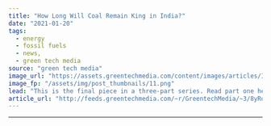 ```yaml
---
title: "How Long Will Coal Remain King in India?"
date: "2021-01-20"
tags: 
  - energy
  - fossil fuels
  - news,
  - green tech media
source: "green tech media"
image_url: "https://assets.greentechmedia.com/content/images/articles/India_Coal_King.jpg"
image_fp: "/assets/img/post_thumbnails/11.png"
lead: "This is the final piece in a three-part series. Read part one here and part two here. Despite market turbulence brought by the coronavirus pandemic, 2020 proved to be a formative year for India’s clean energy transition. Solar prices hit record-lows, ..."
article_url: "http://feeds.greentechmedia.com/~r/GreentechMedia/~3/8yRorncuaG8/coal-king-india"
---
```


---
